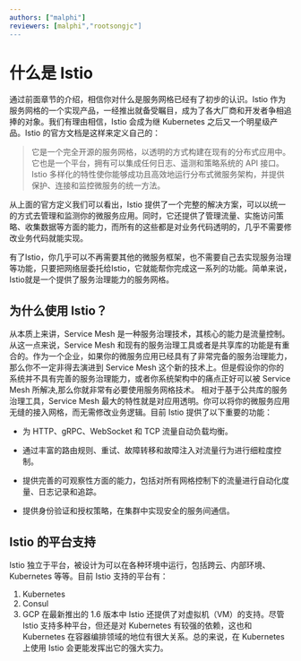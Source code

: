 ```yaml
---
authors: ["malphi"]
reviewers: [malphi","rootsongjc"]
---
```


#  什么是 Istio

通过前面章节的介绍，相信你对什么是服务网格已经有了初步的认识。Istio 作为服务网格的一个实现产品，一经推出就备受瞩目，成为了各大厂商和开发者争相追捧的对象。我们有理由相信，Istio 会成为继 Kubernetes 之后又一个明星级产品。Istio 的官方文档是这样来定义自己的：

> 它是一个完全开源的服务网格，以透明的方式构建在现有的分布式应用中。它也是一个平台，拥有可以集成任何日志、遥测和策略系统的 API 接口。Istio 多样化的特性使你能够成功且高效地运行分布式微服务架构，并提供保护、连接和监控微服务的统一方法。

从上面的官方定义我们可以看出，Istio 提供了一个完整的解决方案，可以以统一的方式去管理和监测你的微服务应用。同时，它还提供了管理流量、实施访问策略、收集数据等方面的能力，而所有的这些都是对业务代码透明的，几乎不需要修改业务代码就能实现。

有了Istio，你几乎可以不再需要其他的微服务框架，也不需要自己去实现服务治理等功能，只要把网络层委托给Istio，它就能帮你完成这一系列的功能。简单来说，Istio就是一个提供了服务治理能力的服务网格。

## 为什么使用 Istio？

从本质上来讲，Service Mesh 是一种服务治理技术，其核心的能力是流量控制。从这一点来说，Service Mesh 和现有的服务治理工具或者是共享库的功能是有重合的。作为一个企业，如果你的微服务应用已经具有了非常完备的服务治理能力，那么你不一定非得去演进到 Service Mesh 这个新的技术上。但是假设你的你的系统并不具有完善的服务治理能力，或者你系统架构中的痛点正好可以被 Service Mesh 所解决,那么你就非常有必要使用服务网格技术。
相对于基于公共库的服务治理工具，Service Mesh 最大的特性就是对应用透明。你可以将你的微服务应用无缝的接入网格，而无需修改业务逻辑。目前 Istio 提供了以下重要的功能：

- 为 HTTP、gRPC、WebSocket 和 TCP 流量自动负载均衡。

- 通过丰富的路由规则、重试、故障转移和故障注入对流量行为进行细粒度控制。

- 提供完善的可观察性方面的能力，包括对所有网格控制下的流量进行自动化度量、日志记录和追踪。

- 提供身份验证和授权策略，在集群中实现安全的服务间通信。

##   Istio 的平台支持

Istio 独立于平台，被设计为可以在各种环境中运行，包括跨云、内部环境、Kubernetes 等等。目前 Istio 支持的平台有：
1. Kubernetes
1. Consul
1. GCP
在最新推出的 1.6 版本中 Istio 还提供了对虚拟机（VM）的支持。尽管 Istio 支持多种平台，但还是对 Kubernetes 有较强的依赖，这也和 Kubernetes 在容器编排领域的地位有很大关系。总的来说，在 Kubernetes 上使用 Istio 会更能发挥出它的强大实力。
